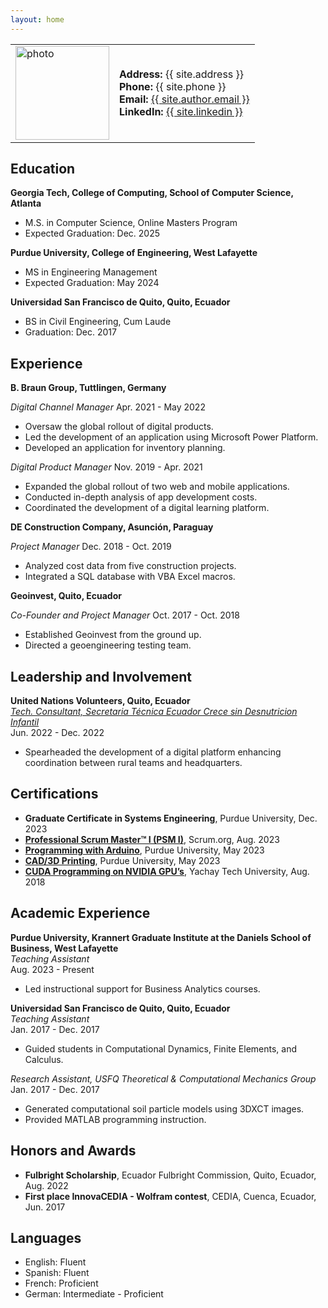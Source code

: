 ```yaml
---
layout: home
---
```


<table border="0" style="border:none;">
  <tr>
    <td style="border:none;">
      <img src="https://drive.google.com/uc?export=view&id=1dQ5RlBz6nqf6dJb2Pqgz3RpslsXt8Cm4" alt="photo" style="width: 150px;"/>
    </td>
    <td style="border:none;">
      <strong>Address:</strong> {{ site.address }}<br>
      <strong>Phone:</strong> {{ site.phone }}<br>
      <strong>Email:</strong> <a href="mailto:{{ site.author.email }}">{{ site.author.email }}</a><br>
      <strong>LinkedIn:</strong> <a href="https://www.linkedin.com/in/{{ site.linkedin }}">{{ site.linkedin }}</a>
    </td>
  </tr>
</table>



## Education

**Georgia Tech, College of Computing, School of Computer Science, Atlanta**
- M.S. in Computer Science, Online Masters Program
- Expected Graduation: Dec. 2025

**Purdue University, College of Engineering, West Lafayette**
- MS in Engineering Management
- Expected Graduation: May 2024

**Universidad San Francisco de Quito, Quito, Ecuador**
- BS in Civil Engineering, Cum Laude
- Graduation: Dec. 2017

## Experience

**B. Braun Group, Tuttlingen, Germany**

*Digital Channel Manager*
Apr. 2021 - May 2022
- Oversaw the global rollout of digital products.
- Led the development of an application using Microsoft Power Platform.
- Developed an application for inventory planning.

*Digital Product Manager*
Nov. 2019 - Apr. 2021
- Expanded the global rollout of two web and mobile applications.
- Conducted in-depth analysis of app development costs.
- Coordinated the development of a digital learning platform.

**DE Construction Company, Asunción, Paraguay**

*Project Manager*
Dec. 2018 - Oct. 2019
- Analyzed cost data from five construction projects.
- Integrated a SQL database with VBA Excel macros.

**Geoinvest, Quito, Ecuador**

*Co-Founder and Project Manager*
Oct. 2017 - Oct. 2018
- Established Geoinvest from the ground up.
- Directed a geoengineering testing team.

## Leadership and Involvement

**United Nations Volunteers, Quito, Ecuador**  
_[Tech. Consultant, Secretaria Técnica Ecuador Crece sin Desnutricion Infantil](https://drive.google.com/uc?id=1N593WVFvIy864aQTILOiXlrP00KcZGEp)_  
Jun. 2022 - Dec. 2022  
- Spearheaded the development of a digital platform enhancing coordination between rural teams and headquarters.

## Certifications

- **Graduate Certificate in Systems Engineering**, Purdue University, Dec. 2023
- [**Professional Scrum Master™ I (PSM I)**](https://www.credly.com/badges/42c441cd-6d6a-4e99-ac6c-0be229e2ad41), Scrum.org, Aug. 2023
- [**Programming with Arduino**](https://engineering.purdue.edu/Engr/Academics/Undergraduate/Milestones/Programming_with_Arduino/2023/Spring/NXGzTat054pd9ETcbcY0XA.png), Purdue University, May 2023
- [**CAD/3D Printing**](https://engineering.purdue.edu/Engr/Academics/Undergraduate/Milestones/CAD__3D_Printing/2023/Spring/2WF3GVJBH8xYAvG3SqyosQ.png), Purdue University, May 2023
- [**CUDA Programming on NVIDIA GPU’s**](https://drive.google.com/uc?id=13R-a5hCvNA_5xGri-Ka7xW4XDREpqlDd), Yachay Tech University, Aug. 2018

## Academic Experience

**Purdue University, Krannert Graduate Institute at the Daniels School of Business, West Lafayette**  
_Teaching Assistant_  
Aug. 2023 - Present  
- Led instructional support for Business Analytics courses.

**Universidad San Francisco de Quito, Quito, Ecuador**  
_Teaching Assistant_  
Jan. 2017 - Dec. 2017  
- Guided students in Computational Dynamics, Finite Elements, and Calculus.

_Research Assistant, USFQ Theoretical & Computational Mechanics Group_  
Jan. 2017 - Dec. 2017  
- Generated computational soil particle models using 3DXCT images.
- Provided MATLAB programming instruction.

## Honors and Awards

- **Fulbright Scholarship**, Ecuador Fulbright Commission, Quito, Ecuador, Aug. 2022
- **First place InnovaCEDIA - Wolfram contest**, CEDIA, Cuenca, Ecuador, Jun. 2017

## Languages
- English: Fluent
- Spanish: Fluent
- French: Proficient
- German: Intermediate - Proficient
